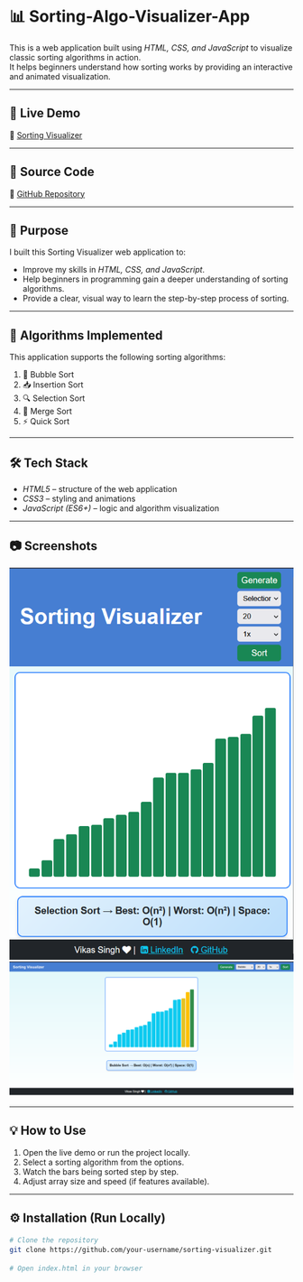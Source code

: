 # 📊 Sorting-Algo-Visualizer-App

This is a web application built using *HTML, CSS, and JavaScript* to visualize classic sorting algorithms in action.  
It helps beginners understand how sorting works by providing an interactive and animated visualization.

---

## 🚀 Live Demo
🔗 [Sorting Visualizer](your-live-link-here)  

---

## 📂 Source Code
🔗 [GitHub Repository](your-code-link-here)  

---

## 🎯 Purpose
I built this Sorting Visualizer web application to:  
- Improve my skills in *HTML, CSS, and JavaScript*.  
- Help beginners in programming gain a deeper understanding of sorting algorithms.  
- Provide a clear, visual way to learn the step-by-step process of sorting.

---

## 🔢 Algorithms Implemented
This application supports the following sorting algorithms:

1. 🫧 Bubble Sort  
2. 📥 Insertion Sort  
3. 🔍 Selection Sort  
4. 🔗 Merge Sort  
5. ⚡ Quick Sort  

---

## 🛠 Tech Stack
- *HTML5* – structure of the web application  
- *CSS3* – styling and animations  
- *JavaScript (ES6+)* – logic and algorithm visualization  

---

## 📷 Screenshots
![App Screenshot](assets/img1.png)
![App Screenshot](assets/img2.png)



---

## 💡 How to Use
1. Open the live demo or run the project locally.  
2. Select a sorting algorithm from the options.  
3. Watch the bars being sorted step by step.  
4. Adjust array size and speed (if features available).  

---

## ⚙ Installation (Run Locally)
```bash
# Clone the repository
git clone https://github.com/your-username/sorting-visualizer.git

# Open index.html in your browser
